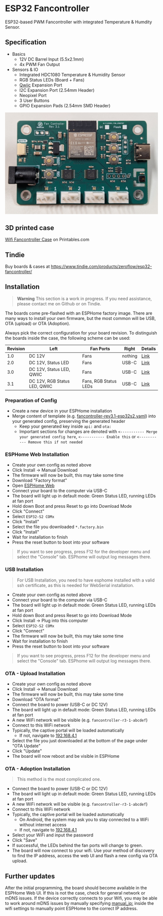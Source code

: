 # ESP32 Fancontroller

ESP32-based PWM Fancontroller with integrated Temperature & Humdity Sensor.

## Specification

* Basics
  * 12V DC Barrel Input (5.5x2.1mm)
  * 4x PWM Fan Output
* Sensors & IO
  * Integrated HDC1080 Temperature & Humidity Sensor
  * RGB Status LEDs (Board + Fans)
  * [Qwiic](https://www.sparkfun.com/qwiic) Expansion Port
  * I2C Expansion Port (2.54mm Header)
  * Neopixel Port
  * 3 User Buttons
  * GPIO Expansion Pads (2.54mm SMD Header)

![view of the board](static/board_rev3.1.jpg)

## 3D printed case

[Wifi Fancontroller Case](https://www.printables.com/model/987263-wifi-fancontroller-case) on Printables.com

## Tindie

Buy boards & cases at https://www.tindie.com/products/zeroflow/esp32-fancontroller/

## Installation

> **Warning**
> This section is a work in progress. If you need assistance, please contact me on Github or on Tindie.

The boards come pre-flashed with an ESPHome factory image.
There are many ways to install your own firmware, but the most common will be USB, OTA (upload) or OTA (Adoption).

Always pick the correct configuration for your board revision.
To distinguish the boards inside the case, the following scheme can be used:

Revision | Left                      | Fan Ports             | Right   | Details
---- | ----------------------------- | --------------------- | ------- | ----
1.0  | DC 12V                        | Fans                  | nothing | [Link](/static/fancontroller-rev1.0.md)
2.0  | DC 12V, Status LED            | Fans                  | USB-C   | [Link](/static/fancontroller-rev2.0.md)
3.0  | DC 12V, Status LED, QWIIC     | Fans                  | USB-C   | [Link](/static/fancontroller-rev3.0.md)
3.1  | DC 12V, RGB Status LED, QWIIC | Fans, RGB Status LEDs | USB-C   | [Link](/static/fancontroller-rev3.1.md)

### Preparation of Config

* Create a new device in your ESPHome installation
* Merge content of template (e.g. [fancontroller-rev3.1-esp32s2.yaml](/fancontroller-rev3.1-esp32s2.yaml)) into your generated config, preserving the generated header
  * Keep your generated key inside ```api:``` and ```ota:```
  * Important sections for changes are denoted with ```<----------- Merge your generated config here```, ```<----------- Enable this``` or  ```<----------- Remove this if not needed```

### ESPHome Web Installation

* Create your own config as noted above
* Click Install -> Manual Download
* The firmware will now be built, this may take some time
* Download "Factory format"
* Open [ESPHome Web](https://web.esphome.io/)
* Connect your board to the computer via USB-C
* The board will light up in default mode: Green Status LED, running LEDs at fan port
* Hold down Boot and press Reset to go into Download Mode
* Click "Connect"
* Select ```ESP32-S2 COMx```
* Click "Install"
* Select the file you downloaded ```*.factory.bin```
* Click "Install"
* Wait for installation to finish
* Press the reset button to boot into your software

> If you want to see progress, press F12 for the developer menu and select the "Console" tab. ESPhome will output log messages there.

### USB Installation

> For USB Installation, you need to have esphome installed with a valid ssh certificate, as this is needed for WebSerial installation.

* Create your own config as noted above
* Connect your board to the computer via USB-C
* The board will light up in default mode: Green Status LED, running LEDs at fan port
* Hold down Boot and press Reset to go into Download Mode
* Click Install -> Plug into this computer 
* Select ```ESP32-S2 COMx```
* Click "Connect"
* The firmware will now be built, this may take some time
* Wait for installation to finish
* Press the reset button to boot into your software

> If you want to see progress, press F12 for the developer menu and select the "Console" tab. ESPhome will output log messages there.

### OTA - Upload Installation

* Create your own config as noted above
* Click Install -> Manual Download
* The firmware will now be built, this may take some time
* Download "OTA format"
* Connect the board to power (USB-C or DC 12V)
* The board will light up in default mode: Green Status LED, running LEDs at fan port
* A new WiFi network will be visible (e.g. ```fancontroller-r3-1-abcdef```)
* Connect to this WiFi network
* Typically, the captive portal will be loaded automatically
  * If not, navigate to [192.168.4.1](http://192.168.4.1)
* Select the file you just downloaded at the bottom of the page under "OTA Update"
* Click "Update"
* The board will now reboot and be visible in ESPHome

### OTA - Adoption Installation

> This method is the most complicated one.

* Connect the board to power (USB-C or DC 12V)
* The board will light up in default mode: Green Status LED, running LEDs at fan port
* A new WiFi network will be visible (e.g. ```fancontroller-r3-1-abcdef```)
* Connect to this WiFi network
* Typically, the captive portal will be loaded automatically
  * On Android, the system may ask you to stay connected to a WiFi without internet access
  * If not, navigate to [192.168.4.1](http://192.168.4.1)
* Select your WiFi and input the password
* Click "Save"
* If successful, the LEDs behind the fan ports will change to green.
* The board will now connect to your wifi. Use your method of discovery to find the IP address, access the web UI and flash a new config via OTA upload.

## Further updates

After the initial programming, the board should become available in the ESPHome Web UI. If this is not the case, check for general network or mDNS issues. If the device correctly connects to your Wifi, you may be able to work around mDNS issues by manually specifying [manual_ip:](https://esphome.io/components/wifi.html) inside the wifi settings to manually point ESPHome to the correct IP address.